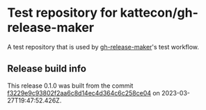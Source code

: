 # Test repository for kattecon/gh-release-maker

A test repository that is used by [gh-release-maker](https://github.com/kattecon/gh-release-maker)'s test workflow.

## Release build info

This release 0.1.0 was built from the commit [f3229e9c93802f2aa6c8d14ec4d364c6c258ce04](https://github.com/kattecon/gh-release-maker-test/tree/f3229e9c93802f2aa6c8d14ec4d364c6c258ce04) on 2023-03-27T19:47:52.426Z.
        